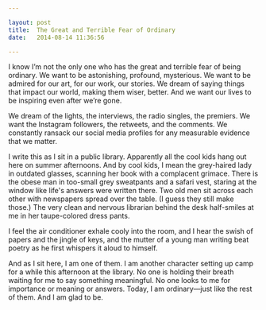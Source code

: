 ---layout: posttitle:  The Great and Terrible Fear of Ordinarydate:   2014-08-14 11:36:56---I know I’m not the only one who has the great and terrible fear of being ordinary. We want to be astonishing, profound, mysterious. We want to be admired for our art, for our work, our stories. We dream of saying things that impact our world, making them wiser, better. And we want our lives to be inspiring even after we’re gone.We dream of the lights, the interviews, the radio singles, the premiers. We want the Instagram followers, the retweets, and the comments. We constantly ransack our social media profiles for any measurable evidence that we matter.I write this as I sit in a public library. Apparently all the cool kids hang out here on summer afternoons. And by cool kids, I mean the grey-haired lady in outdated glasses, scanning her book with a complacent grimace. There is the obese man in too-small grey sweatpants and a safari vest, staring at the window like life's answers were written there. Two old men sit across each other with newspapers spread over the table. (I guess they still make those.) The very clean and nervous librarian behind the desk half-smiles at me in her taupe-colored dress pants.I feel the air conditioner exhale cooly into the room, and I hear the swish of papers and the jingle of keys, and the mutter of a young man writing beat poetry as he first whispers it aloud to himself.And as I sit here, I am one of them. I am another character setting up camp for a while this afternoon at the library. No one is holding their breath waiting for me to say something meaningful. No one looks to me for importance or meaning or answers. Today, I am ordinary—just like the rest of them. And I am glad to be.